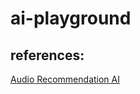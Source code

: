 # ai-playground

## references:
[Audio Recommendation AI](https://www.pinecone.io/learn/audio-recommendation-openai/)
